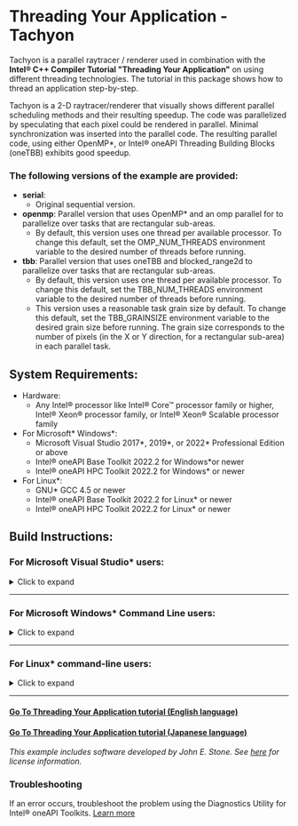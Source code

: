 # Threading Your Application - Tachyon

Tachyon is a parallel raytracer / renderer used in combination with the
**Intel® C++ Compiler Tutorial \"Threading Your Application\"** on using
different threading technologies. The tutorial in this package shows how
to thread an application step-by-step.

Tachyon is a 2-D raytracer/renderer that visually shows different
parallel scheduling methods and their resulting speedup. The code was
parallelized by speculating that each pixel could be rendered in
parallel. Minimal synchronization was inserted into the parallel code.
The resulting parallel code, using either OpenMP\*, or Intel® oneAPI Threading
Building Blocks (oneTBB) exhibits good speedup.


### The following versions of the example are provided:

-   **serial**:
    -   Original sequential version.
-   **openmp**: Parallel version that uses OpenMP\* and an omp parallel
    for to parallelize over tasks that are rectangular sub-areas.
    -   By default, this version uses one thread per available
        processor. To change this default, set the OMP\_NUM\_THREADS
        environment variable to the desired number of threads before
        running.
-   **tbb**: Parallel version that uses oneTBB and blocked\_range2d
    to parallelize over tasks that are rectangular sub-areas.
    -   By default, this version uses one thread per available
        processor. To change this default, set the TBB\_NUM\_THREADS
        environment variable to the desired number of threads before
        running.
    -   This version uses a reasonable task grain size by default. To
        change this default, set the TBB\_GRAINSIZE environment variable
        to the desired grain size before running. The grain size
        corresponds to the number of pixels (in the X or Y direction,
        for a rectangular sub-area) in each parallel task.


## System Requirements:

-   Hardware:
    -   Any Intel® processor like Intel® Core™ processor family or higher,\
Intel® Xeon® processor family, or Intel® Xeon® Scalable processor family
-   For Microsoft\* Windows\*:
    -   Microsoft Visual Studio 2017\*, 2019\*, or 2022\* Professional
        Edition or above
    -   Intel® oneAPI Base Toolkit 2022.2 for Windows\*or newer
    -   Intel® oneAPI HPC Toolkit 2022.2 for Windows* or newer
-   For Linux\*:
    -   GNU\* GCC 4.5 or newer
    -   Intel® oneAPI Base Toolkit 2022.2 for Linux\*
        or newer
    -   Intel® oneAPI HPC Toolkit 2022.2 for Linux* or newer


## Build Instructions:

### For Microsoft Visual Studio\* users:
<details>
  <summary>Click to expand</summary>

The samples package contains a Visual Studio solution named
tachyon\_samples.sln configured to use the Intel® C++ Compiler. The
solution promotes common use cases for Visual Studio projects such as
building, running, or debugging an application. Below are the
instructions for key tasks which can be done with the samples.

#### To Compile All of the Projects in the Solution

-   Click **Build \> Rebuild Solution**

#### To Compile a Project in the Solution

-   Right-click the project in **Solution Explorer** and then click
    **Rebuild**

#### To Run a Project in the Solution

-   Right-click the project in **Solution Explorer** and then click
    **Set as Startup Project**
-   Click **Debug \> Start Without Debugging** and then click **Yes** in
    the resulting dialog

#### To Debug a Project in the Solution

-   Set a breakpoint in the source code.
-   Click **Debug \> Start Debugging** and then click **Yes** in the
    resulting dialog
</details>

---

### For Microsoft Windows\* Command Line users:
<details>
  <summary>Click to expand</summary>

The samples package also contains a command line script to build the
sample.


Enable your particular compiler environment for the Intel® C++ Compiler:

#### To Compile all configurations

Run `build.bat`

-   The resulting sample executables are placed in the tachyon\_release
    directory.

#### To Compile all configurations\' solutions

-   Run `build.bat solution`

    -   The resulting sample executables are placed in the
        tachyon\_release directory.

#### To Run

-   Run `tachyon_<keyword>` where keyword is the version of the
    sample as described at the top (either serial, openmp, or tbb).
    To run the solution, add `_solution`.
  
</details>

---

### For Linux\* command-line users:
<details>
  <summary>Click to expand</summary>

The samples package is CMake driven and will generate a Makefile configured to use the Intel® C++
Compiler. The generated Makefile promotes common use cases such as building,
running, or debugging an application. Below are the instructions for key
tasks which can be done with the samples.


Enable your particular compiler environment for the Intel® C++ Compiler:

#### To Build:

Create a directory `build` at the root of the project

In the `build` directory, run `cmake ..`
    
Run `make` to accomplish the various steps of the tutorial. 
To build solutions, run:
    
`make solution`

#### To Run
-   Run all using the default .dat file with
    `make run` or `make solution`
    
-   Run any using the default .dat file with
    `make <keyword>` or `make <keyword>_solution`, where keyword is the version of the sample
    as described at the top (either serial, openmp, or tbb).
    
-   Running `./<exe> ../dat/<dat file>` will also run an individual version of the project. 

#### To Debug

Debug the code by setting breakpoints in gdb\* and then running the
application.

</details>

---

#### [Go To Threading Your Application tutorial (English language)](./tutorial/en/index.htm)

#### [Go To Threading Your Application tutorial (Japanese language)](./tutorial/ja/index.htm)

*This example includes software developed by John E. Stone. See
[here](http://software.intel.com/en-us/articles/intel-sample-source-code-license-agreement/)
for license information.*

### Troubleshooting
If an error occurs, troubleshoot the problem using the Diagnostics Utility for Intel® oneAPI Toolkits.
[Learn more](https://www.intel.com/content/www/us/en/develop/documentation/diagnostic-utility-user-guide/top.html)
